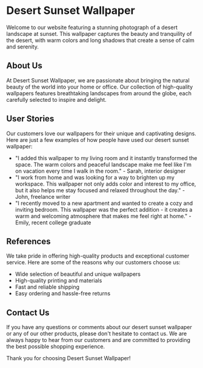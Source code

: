 <!--
Write me content for website with wallpaper which alt text is:

"A photograph of a desert landscape at sunset, with warm colors and long shadows."

The name/title of the page should not be 1:1 copy of the alt text but rather a real content of the website which is using this wallpaper.

- Use markdown format 
- Start with the heading
- The content should look like a real website 
- Include real sections like references, contact, user stories, etc. use things relevant to the page purpose.
- Feel free to use structure like headings, bullets, numbering, blockquotes, paragraphs, horizontal lines, etc.
- You can use formatting like bold or _italic_
- You can include UTF-8 emojis
- Links should be only #hash anchors (and you can refer to the document itself)
- Do not include images
-->

<!--font:The font that would be best fitting for the website featuring a photograph of a desert landscape at sunset is "Montserrat".-->

# Desert Sunset Wallpaper

Welcome to our website featuring a stunning photograph of a desert landscape at sunset. This wallpaper captures the beauty and tranquility of the desert, with warm colors and long shadows that create a sense of calm and serenity.

## About Us

At Desert Sunset Wallpaper, we are passionate about bringing the natural beauty of the world into your home or office. Our collection of high-quality wallpapers features breathtaking landscapes from around the globe, each carefully selected to inspire and delight.

## User Stories

Our customers love our wallpapers for their unique and captivating designs. Here are just a few examples of how people have used our desert sunset wallpaper:

- "I added this wallpaper to my living room and it instantly transformed the space. The warm colors and peaceful landscape make me feel like I'm on vacation every time I walk in the room." - Sarah, interior designer
- "I work from home and was looking for a way to brighten up my workspace. This wallpaper not only adds color and interest to my office, but it also helps me stay focused and relaxed throughout the day." - John, freelance writer
- "I recently moved to a new apartment and wanted to create a cozy and inviting bedroom. This wallpaper was the perfect addition - it creates a warm and welcoming atmosphere that makes me feel right at home." - Emily, recent college graduate

## References

We take pride in offering high-quality products and exceptional customer service. Here are some of the reasons why our customers choose us:

- Wide selection of beautiful and unique wallpapers
- High-quality printing and materials
- Fast and reliable shipping
- Easy ordering and hassle-free returns

## Contact Us

If you have any questions or comments about our desert sunset wallpaper or any of our other products, please don't hesitate to contact us. We are always happy to hear from our customers and are committed to providing the best possible shopping experience.

Thank you for choosing Desert Sunset Wallpaper!
